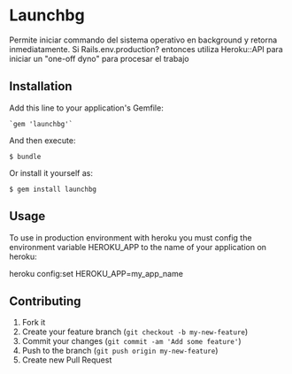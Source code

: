 # Launchbg

Permite iniciar commando del sistema operativo en background y retorna inmediatamente. Si Rails.env.production? entonces utiliza Heroku::API para iniciar un "one-off dyno" para procesar el trabajo

## Installation

Add this line to your application's Gemfile:

    `gem 'launchbg'`

And then execute:

    $ bundle

Or install it yourself as:

    $ gem install launchbg

## Usage

To use in production environment with heroku you must config the environment variable HEROKU_APP to the name of your application on heroku:

heroku config:set HEROKU_APP=my_app_name

## Contributing

1. Fork it
2. Create your feature branch (`git checkout -b my-new-feature`)
3. Commit your changes (`git commit -am 'Add some feature'`)
4. Push to the branch (`git push origin my-new-feature`)
5. Create new Pull Request
